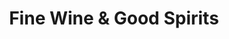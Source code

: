---
title: "Fine Wine & Good Spirits"
url: /pittsburgh/fine-wine-and-good-spirits-grove-road/
shop: alcohol
---